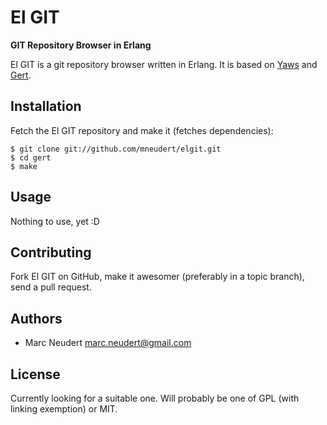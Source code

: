 # El GIT
**GIT Repository Browser in Erlang**

El GIT is a git repository browser written in Erlang. It is based on
[Yaws](https://github.com/klacke/yaws) and
[Gert](https://github.com/mneudert/gert).


## Installation

Fetch the El GIT repository and make it (fetches dependencies):

    $ git clone git://github.com/mneudert/elgit.git
    $ cd gert
    $ make


## Usage

Nothing to use, yet :D


## Contributing

Fork El GIT on GitHub, make it awesomer (preferably in a topic branch),
send a pull request.


## Authors

* Marc Neudert <marc.neudert@gmail.com>


## License

Currently looking for a suitable one. Will probably be one of
GPL (with linking exemption) or MIT.